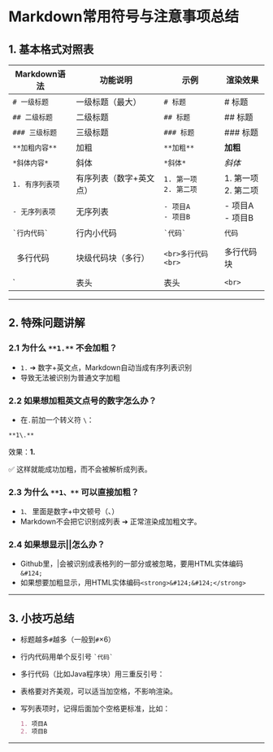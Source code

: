 # Markdown常用符号与注意事项总结

## 1. 基本格式对照表

| Markdown语法         | 功能说明           | 示例                           | 渲染效果       |
|--------------------|----------------|------------------------------|------------|
| `# 一级标题`          | 一级标题（最大）      | `# 标题`                        | # 标题 |
| `## 二级标题`         | 二级标题             | `## 标题`                       | ## 标题 |
| `### 三级标题`        | 三级标题             | `### 标题`                      | ### 标题 |
| `**加粗内容**`        | 加粗               | `**加粗**`                     | **加粗** |
| `*斜体内容*`          | 斜体               | `*斜体*`                       | *斜体* |
| `1. 有序列表项`       | 有序列表（数字+英文点） | `1. 第一项`<br>`2. 第二项`        | 1. 第一项<br>2. 第二项 |
| `- 无序列表项`         | 无序列表            | `- 项目A`<br>`- 项目B`          | - 项目A<br>- 项目B |
| `` `行内代码` ``      | 行内小代码          | `` `代码` ``                   | `代码` |
| ``` ```多行代码``` ```| 块级代码块（多行）    | <pre>```<br>多行代码<br>```</pre> | 多行代码块 |
| `| 表头 | 表头 |`<br>`| --- | --- |`<br>`| 内容 | 内容 |` | 表格             | 见上方对照表 |

---

## 2. 特殊问题讲解

### 2.1 为什么 `**1.**` 不会加粗？
- `1.` ➔ 数字+英文点，Markdown自动当成有序列表识别
- 导致无法被识别为普通文字加粗

### 2.2 如果**想加粗英文点号的数字**怎么办？
- 在`.`前加一个转义符 `\`：
```markdown
**1\.**
```
效果：**1.**

✅ 这样就能成功加粗，而不会被解析成列表。

### 2.3 为什么 `**1、**` 可以直接加粗？
- `1、` 里面是数字+中文顿号（、）
- Markdown不会把它识别成列表 ➔ 正常渲染成加粗文字。



### 2.4 如果想显示<strong>&#124;&#124;</strong>怎么办？
- Github里，&#124;会被识别成表格列的一部分或被忽略，要用HTML实体编码`&#124;`
- 如果想要加粗显示，用HTML实体编码`<strong>&#124;&#124;</strong>`
---

## 3. 小技巧总结

- 标题越多`#`越多（一般到`#`×6）
- 行内代码用单个反引号 `` `代码` ``
- 多行代码（比如Java程序块）用三重反引号：

- 表格要对齐美观，可以适当加空格，不影响渲染。
- 写列表项时，记得后面加个空格更标准，比如：
  ```markdown
  1. 项目A
  2. 项目B
  ```

---

